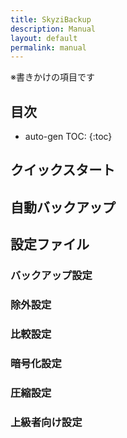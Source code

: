 ```yaml
---
title: SkyziBackup
description: Manual
layout: default
permalink: manual
---
```


※書きかけの項目です

## 目次
* auto-gen TOC:
{:toc}


## クイックスタート

## 自動バックアップ

## 設定ファイル

### バックアップ設定

### 除外設定

### 比較設定

### 暗号化設定

### 圧縮設定

### 上級者向け設定

